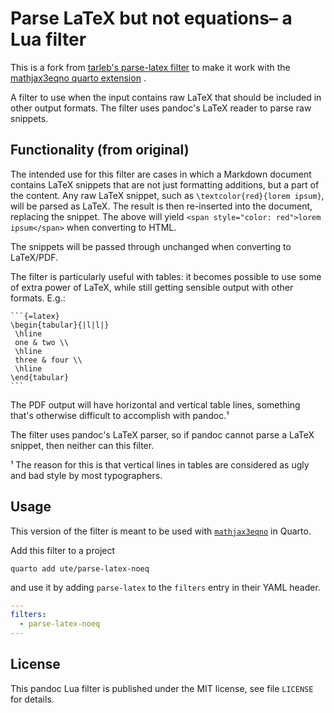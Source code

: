 Parse LaTeX but not equations– a Lua filter
==================================================================

This is a fork from [tarleb's parse-latex filter](https://github.com/tarleb/parse-latex/) to make it work with the [mathjax3eqno quarto extension](https://github.com/ute/mathjax3eqno/) . 


A filter to use when the input contains raw LaTeX that should be
included in other output formats. The filter uses pandoc's LaTeX
reader to parse raw snippets.

[CI badge]: https://img.shields.io/github/workflow/status/tarleb/parse-latex/CI?logo=github
[CI workflow]: https://github.com/tarleb/parse-latex/actions/workflows/ci.yaml

Functionality (from original)
------------------------------------------------------------------

The intended use for this filter are cases in which a Markdown
document contains LaTeX snippets that are not just formatting
additions, but a part of the content. Any raw LaTeX snippet, such
as `\textcolor{red}{lorem ipsum}`, will be parsed as LaTeX. The
result is then re-inserted into the document, replacing the
snippet. The above will yield `<span style="color: red">lorem
ipsum</span>` when converting to HTML.

The snippets will be passed through unchanged when converting to
LaTeX/PDF.

The filter is particularly useful with tables: it becomes possible
to use some of extra power of LaTeX, while still getting sensible
output with other formats. E.g.:

````
```{=latex}
\begin{tabular}{|l|l|}
 \hline
 one & two \\
 \hline
 three & four \\
 \hline
\end{tabular}
```
````

The PDF output will have horizontal and vertical table lines,
something that's otherwise difficult to accomplish with pandoc.¹

The filter uses pandoc's LaTeX parser, so if pandoc cannot parse a
LaTeX snippet, then neither can this filter.

¹ The reason for this is that vertical lines in tables are
  considered as ugly and bad style by most typographers.


Usage
------------------------------------------------------------------

This version of the filter is meant to be used with [`mathjax3eqno`](https://github.com/ute/mathjax3eqno/) in Quarto.

Add this filter to a project

    quarto add ute/parse-latex-noeq

and use it by adding `parse-latex` to the `filters` entry
in their YAML header.

``` yaml
---
filters:
  - parse-latex-noeq
---
```


License
------------------------------------------------------------------

This pandoc Lua filter is published under the MIT license, see
file `LICENSE` for details.
